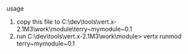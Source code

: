 usage
1. copy this file to C:\dev\tools\vert.x-2.1M3\work\module\terry~mymodule~0.1<BR>
2. run C:\dev\tools\vert.x-2.1M3\work\module> vertx runmod terry~mymodule~0.1
